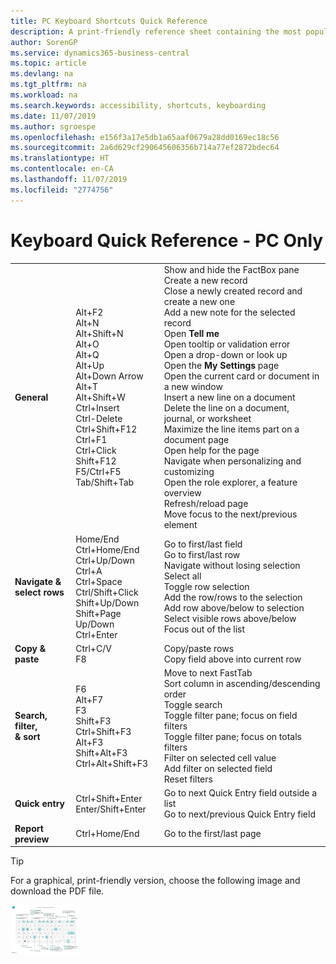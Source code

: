 ```yaml
---
title: PC Keyboard Shortcuts Quick Reference
description: A print-friendly reference sheet containing the most popular keyboard shortcuts for PC users.
author: SorenGP
ms.service: dynamics365-business-central
ms.topic: article
ms.devlang: na
ms.tgt_pltfrm: na
ms.workload: na
ms.search.keywords: accessibility, shortcuts, keyboarding
ms.date: 11/07/2019
ms.author: sgroespe
ms.openlocfilehash: e156f3a17e5db1a65aaf0679a28dd0169ec18c56
ms.sourcegitcommit: 2a6d629cf290645606356b714a77ef2872bdec64
ms.translationtype: HT
ms.contentlocale: en-CA
ms.lasthandoff: 11/07/2019
ms.locfileid: "2774756"
---
```

# <a name="keyboard-quick-reference---pc-only"></a>Keyboard Quick Reference - PC Only

||||  
|----------------|-----------|----------------|
|**General**|Alt+F2<br />Alt+N<br />Alt+Shift+N<br />Alt+O<br />Alt+Q<br />Alt+Up<br />Alt+Down Arrow<br />Alt+T<br />Alt+Shift+W<br />Ctrl+Insert<br />Ctrl-Delete<br />Ctrl+Shift+F12<br />Ctrl+F1<br />Ctrl+Click<br />Shift+F12<br />F5/Ctrl+F5<br />Tab/Shift+Tab<br />|Show and hide the FactBox pane<br />Create a new record<br />Close a newly created record and create a new one<br />Add a new note for the selected record<br />Open **Tell me**<br />Open tooltip or validation error<br />Open a drop-down or look up<br />Open the **My Settings** page<br />Open the current card or document in a new window<br />Insert a new line on a document<br />Delete the line on a document, journal, or worksheet<br />Maximize the line items part on a document page<br />Open help for the page<br />Navigate when personalizing and customizing<br />Open the role explorer, a feature overview<br />Refresh/reload page<br />Move focus to the next/previous element|
|**Navigate &<br />select rows**| Home/End<br />Ctrl+Home/End <br />Ctrl+Up/Down<br />Ctrl+A <br />Ctrl+Space<br />Ctrl/Shift+Click<br />Shift+Up/Down<br />Shift+Page Up/Down<br />Ctrl+Enter| Go to first/last field<br />Go to first/last row<br />Navigate without losing selection<br />Select all<br />Toggle row selection<br /> Add the row/rows to the selection<br />Add row above/below to selection<br />Select visible rows above/below <br />Focus out of the list|
|**Copy & paste**|Ctrl+C/V<br />F8|Copy/paste rows<br />Copy field above into current row|
|**Search, filter, <br />& sort**|F6<br />Alt+F7<br />F3<br />Shift+F3<br />Ctrl+Shift+F3<br />Alt+F3<br />Shift+Alt+F3<br />Ctrl+Alt+Shift+F3|Move to next FastTab<br />Sort column in ascending/descending order<br />Toggle search<br />Toggle filter pane; focus on field filters<br />Toggle filter pane; focus on totals filters<br />Filter on selected cell value<br />Add filter on selected field<br />Reset filters|
|**Quick entry**|Ctrl+Shift+Enter<br />Enter/Shift+Enter|Go to next Quick Entry field outside a list<br />Go to next/previous Quick Entry field|
|**Report preview**|Ctrl+Home/End|Go to the first/last page|

> [!TIP]
> For a graphical, print-friendly version, choose the following image and download the PDF file.
>
> [ ![](media/keyboard_shortcut_inline.png) ](media/keyboard_shortcuts.pdf)
